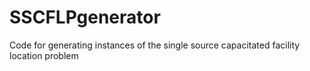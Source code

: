 # SSCFLPgenerator
Code for generating instances of the single source capacitated facility location problem
